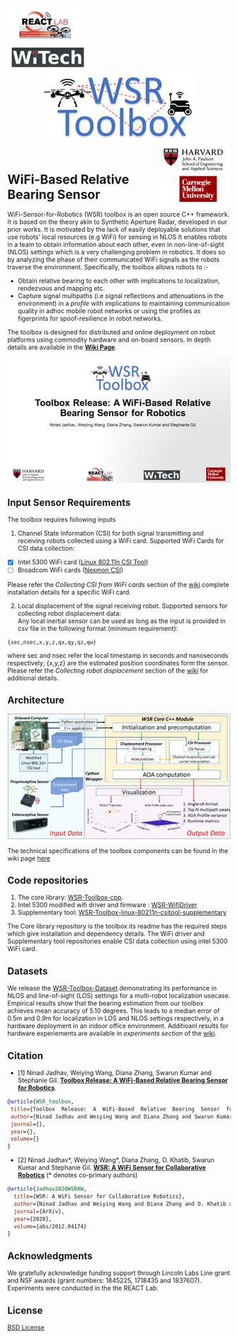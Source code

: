 <div align="center">
  <a href="https://react.seas.harvard.edu//">
    <img align="left" src="figs/lab_logo.png" width="180" alt="REACT Lab and WiTech Lab">
  </a>
  <a href="https://react.seas.harvard.edu/communication-sensor">
    <img align="center" src="figs/toolbox_logo.png" width="350" alt="WSR Toolbox">
  </a>
  <a href="https://www.seas.harvard.edu/">
    <img align="right" src="figs/univ_logo.png" width="160" alt="SEAS Harvard and CMU">
  </a>
</div>
<p>&nbsp;</p>

# WiFi-Based  Relative  Bearing  Sensor

WiFi-Sensor-for-Robotics (WSR) toolbox is an open source C++ framework. It is based on the theory akin to Synthetic Aperture Radar, developed in our prior works. It is motivated by the lack of easily deployable solutions that use robots' local resources (e.g WiFi) for sensing in NLOS It enables robots in a team to obtain information about each other, even in non-line-of-sight (NLOS) settings which is a very challenging problem in robotics. It does so by analyzing the phase of their communicated WiFi signals as the robots traverse the environment. Specifically, the toolbox allows robots to :-

* Obtain relative bearing to each other with implications to localization, rendezvous and mapping etc.
* Capture signal multipaths (i.e signal reflections and attenuations in the environment) in a *profile* with implications to maintaining communication quality in adhoc mobile robot networks or using the profiles as figerprints for spoof-resilience in robot networks.     

The toolbox is designed for distributed and online deployment on robot platforms using commodity hardware and on-board sensors. In depth details are available in the [**Wiki Page**](https://github.com/Harvard-REACT/WSR-Toolbox/wiki).

![Paper](figs/Paper_logo.png)

<!-- ### AOA profile obtained using 3D robot motion
<div align="center">
  <img align="left" src="figs/drone_3D_motion.gif" width="250" alt="drone Trajectory">
  <img align="center" src="figs/sample_3D_traj.png" width="250" alt="traj plot">
  <img align="right" src="figs/sample_profile.png" width="220" alt="aoa profile">
</div>
<p>&nbsp;</p> -->

## Input Sensor Requirements

The toolbox requires following inputs
1. Channel State Information (CSI) for both signal transmitting and receiving robots collected using a WiFi card. Supported WiFi Cards for CSI data collection:<br />
- [x] Intel 5300 WiFi card ([Linux 802.11n CSI Tool](http://dhalperi.github.io/linux-80211n-csitool/))
- [ ] Broadcom WiFi cards ([Nexmon CSI](https://github.com/seemoo-lab/nexmon_csi))

Please refer the *Collecting CSI from WiFi cards* section of the [wiki](https://github.com/Harvard-REACT/WSR-Toolbox/wiki) complete installation details for a specific WiFi card.

2. Local displacement of the signal receiving robot. Supported sensors for collecting robot displacement data:<br />
Any local inertial sensor can be used as long as the input is provided in csv file in the following format (minimum requirement):
```
{sec,nsec,x,y,z,qx,qy,qz,qw}
``` 
where sec and nsec refer the local timestamp in seconds and nanoseconds respectively; {x,y,z} are the estimated position coordinates form the sensor. Please refer the *Collecting robot displacement* section of the [wiki](https://github.com/Harvard-REACT/WSR-Toolbox/wiki) for additional details.

## Architecture

![Arch](figs/system_architecture.png)

The technical specifications of the toolbox components can be found in the wiki page [here](https://github.com/Harvard-REACT/WSR-Toolbox/wiki/System-Architecture)

## Code repositories
1. The core library: [WSR-Toolbox-cpp](https://github.com/Harvard-REACT/WSR-Toolbox-cpp). 
2. Intel 5300 modified wifi driver and firmware : [WSR-WifiDriver](https://github.com/Harvard-REACT/WSR-WifiDriver)
3. Supplementary tool: [WSR-Toolbox-linux-80211n-csitool-supplementary](https://github.com/Harvard-REACT/WSR-Toolbox-linux-80211n-csitool-supplementary)

The Core library repository is the toolbox its readme has the required steps which give installation and dependency details. The WiFi driver and Supplementary tool repositories enable CSI data collection using intel 5300 WiFi card.

## Datasets
We release the [WSR-Toolbox-Dataset](https://github.com/Harvard-REACT/WSR-Toolbox-Dataset) demonstrating its performance in NLOS and line-of-sight (LOS) settings for a multi-robot localization usecase. Empirical results show that the bearing estimation from our toolbox achieves mean accuracy of 5.10 degrees. This leads to a median error of 0.5m and 0.9m for localization in LOS and NLOS settings respectively, in a hardware deployment in an indoor office environment. Additioanl results for hardware experiements are available in *experiments section* of the [wiki](https://github.com/Harvard-REACT/WSR-Toolbox/wiki#experiment-results).  


## Citation
- [1] Ninad Jadhav, Weiying Wang, Diana Zhang, Swarun Kumar and Stephanie Gil. [**Toolbox  Release:  A  WiFi-Based  Relative  Bearing  Sensor  for  Robotics**](https://arxiv.org/abs/2109.12205).
 
 ```bibtex
@article{WSR_toolbox,
  title={Toolbox  Release:  A  WiFi-Based  Relative  Bearing  Sensor  for  Robotics},
  author={Ninad Jadhav and Weiying Wang and Diana Zhang and Swarun Kumar and Stephanie Gil},
  journal={},
  year={},
  volume={}
}
```

- [2] Ninad Jadhav*, Weiying Wang*, Diana Zhang, O. Khatib, Swarun Kumar and Stephanie Gil. [**WSR: A WiFi Sensor for Collaborative Robotics**](https://arxiv.org/abs/2012.04174) (* denotes co-primary authors)

```bibtex
@article{Jadhav2020WSRAW,
  title={WSR: A WiFi Sensor for Collaborative Robotics},
  author={Ninad Jadhav and Weiying Wang and Diana Zhang and O. Khatib and Swarun Kumar and Stephanie Gil},
  journal={ArXiv},
  year={2020},
  volume={abs/2012.04174}
}
```

## Acknowledgments
We gratefully acknowledge funding support through Lincoln Labs Line grant and NSF awards (grant numbers: 1845225, 1718435 and 1837607). Experiments were conducted in the the REACT Lab.

## License
[BSD License](LICENSE.BSD)